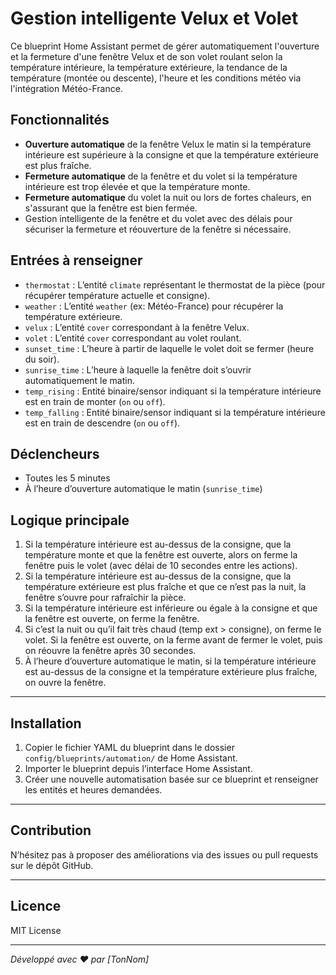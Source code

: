 # Gestion intelligente Velux et Volet

Ce blueprint Home Assistant permet de gérer automatiquement l'ouverture et la fermeture d'une fenêtre Velux et de son volet roulant selon la température intérieure, la température extérieure, la tendance de la température (montée ou descente), l'heure et les conditions météo via l'intégration Météo-France.

## Fonctionnalités

- **Ouverture automatique** de la fenêtre Velux le matin si la température intérieure est supérieure à la consigne et que la température extérieure est plus fraîche.
- **Fermeture automatique** de la fenêtre et du volet si la température intérieure est trop élevée et que la température monte.
- **Fermeture automatique** du volet la nuit ou lors de fortes chaleurs, en s'assurant que la fenêtre est bien fermée.
- Gestion intelligente de la fenêtre et du volet avec des délais pour sécuriser la fermeture et réouverture de la fenêtre si nécessaire.

## Entrées à renseigner

- `thermostat` : L’entité `climate` représentant le thermostat de la pièce (pour récupérer température actuelle et consigne).
- `weather` : L’entité `weather` (ex: Météo-France) pour récupérer la température extérieure.
- `velux` : L’entité `cover` correspondant à la fenêtre Velux.
- `volet` : L’entité `cover` correspondant au volet roulant.
- `sunset_time` : L’heure à partir de laquelle le volet doit se fermer (heure du soir).
- `sunrise_time` : L’heure à laquelle la fenêtre doit s’ouvrir automatiquement le matin.
- `temp_rising` : Entité binaire/sensor indiquant si la température intérieure est en train de monter (`on` ou `off`).
- `temp_falling` : Entité binaire/sensor indiquant si la température intérieure est en train de descendre (`on` ou `off`).

## Déclencheurs

- Toutes les 5 minutes
- À l’heure d’ouverture automatique le matin (`sunrise_time`)

## Logique principale

1. Si la température intérieure est au-dessus de la consigne, que la température monte et que la fenêtre est ouverte, alors on ferme la fenêtre puis le volet (avec délai de 10 secondes entre les actions).
2. Si la température intérieure est au-dessus de la consigne, que la température extérieure est plus fraîche et que ce n’est pas la nuit, la fenêtre s’ouvre pour rafraîchir la pièce.
3. Si la température intérieure est inférieure ou égale à la consigne et que la fenêtre est ouverte, on ferme la fenêtre.
4. Si c’est la nuit ou qu’il fait très chaud (temp ext > consigne), on ferme le volet. Si la fenêtre est ouverte, on la ferme avant de fermer le volet, puis on réouvre la fenêtre après 30 secondes.
5. À l’heure d’ouverture automatique le matin, si la température intérieure est au-dessus de la consigne et la température extérieure plus fraîche, on ouvre la fenêtre.

---

## Installation

1. Copier le fichier YAML du blueprint dans le dossier `config/blueprints/automation/` de Home Assistant.
2. Importer le blueprint depuis l’interface Home Assistant.
3. Créer une nouvelle automatisation basée sur ce blueprint et renseigner les entités et heures demandées.

---

## Contribution

N’hésitez pas à proposer des améliorations via des issues ou pull requests sur le dépôt GitHub.

---

## Licence

MIT License

---

*Développé avec ❤️ par [TonNom]*
